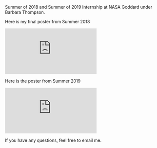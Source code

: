 Summer of 2018 and Summer of 2019 Internship at NASA Goddard under Barbara Thompson.

Here is my final poster from Summer 2018

![Summer of 2018](https://github.com/user-attachments/files/15516580/NASA-2018-Emilia-Wilson.pdf)


Here is the poster from Summer 2019

![Summer of 2019](https://github.com/user-attachments/files/15516623/NASA-Poster-2019-Emilia-Wilson.pdf)


If you have any questions, feel free to email me.
